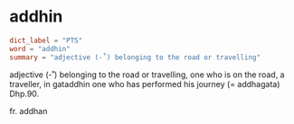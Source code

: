# addhin

``` toml
dict_label = "PTS"
word = "addhin"
summary = "adjective (-˚) belonging to the road or travelling"
```

adjective (\-˚) belonging to the road or travelling, one who is on the road, a traveller, in gataddhin one who has performed his journey (= addhagata) Dhp.90.

fr. addhan

